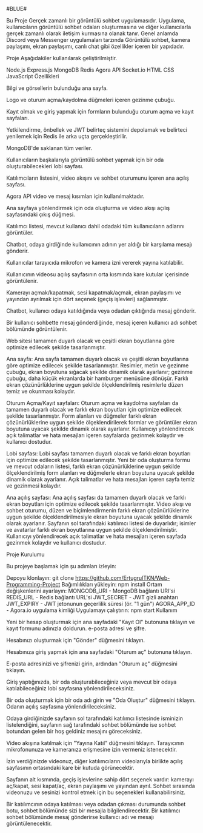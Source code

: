 #BLUE#

Bu Proje Gerçek zamanlı bir görüntülü sohbet uygulamasıdır. Uygulama, kullanıcıların görüntülü sohbet odaları oluşturmasına ve diğer kullanıcılarla gerçek zamanlı olarak iletişim kurmasına olanak tanır. Genel anlamda Discord veya Messenger uygulamaları tarzında Görüntülü sohbet, kamera paylaşımı, ekran paylaşımı, canlı chat gibi özellikler içeren bir yapıdadır.

Proje Aşağıdakiler kullanılarak geliştirilmiştir.

Node.js
Express.js
MongoDB
Redis
Agora API
Socket.io
HTML
CSS
JavaScript
Özellikleri

Bilgi ve görsellerin bulunduğu ana sayfa.

Logo ve oturum açma/kaydolma düğmeleri içeren gezinme çubuğu.

Kayıt olmak ve giriş yapmak için formların bulunduğu oturum açma ve kayıt sayfaları.

Yetkilendirme, önbellek ve JWT belirteç sistemini depolamak ve belirteci yenilemek için Redis ile arka uçta gerçekleştirilir.

MongoDB'de saklanan tüm veriler.

Kullanıcıların başkalarıyla görüntülü sohbet yapmak için bir oda oluşturabilecekleri lobi sayfası.

Katılımcıların listesini, video akışını ve sohbet oturumunu içeren ana açılış sayfası.

Agora API video ve mesaj kısımları için kullanılmaktadır.

Ana sayfaya yönlendirmek için oda oluşturma ve video akışı açılış sayfasındaki çıkış düğmesi.

Katılımcı listesi, mevcut kullanıcı dahil odadaki tüm kullanıcıların adlarını görüntüler.

Chatbot, odaya girdiğinde kullanıcının adının yer aldığı bir karşılama mesajı gönderir.

Kullanıcılar tarayıcıda mikrofon ve kamera izni vererek yayına katılabilir.

Kullanıcının videosu açılış sayfasının orta kısmında kare kutular içerisinde görüntülenir.

Kamerayı açmak/kapatmak, sesi kapatmak/açmak, ekran paylaşımı ve yayından ayrılmak için dört seçenek (geçiş işlevleri) sağlanmıştır.

Chatbot, kullanıcı odaya katıldığında veya odadan çıktığında mesaj gönderir.

Bir kullanıcı sohbette mesaj gönderdiğinde, mesaj içeren kullanıcı adı sohbet bölümünde görüntülenir.

Web sitesi tamamen duyarlı olacak ve çeşitli ekran boyutlarına göre optimize edilecek şekilde tasarlanmıştır.

Ana sayfa: Ana sayfa tamamen duyarlı olacak ve çeşitli ekran boyutlarına göre optimize edilecek şekilde tasarlanmıştır. Resimler, metin ve gezinme çubuğu, ekran boyutuna sığacak şekilde dinamik olarak ayarlanır; gezinme çubuğu, daha küçük ekranlarda bir hamburger menüsüne dönüşür. Farklı ekran çözünürlüklerine uygun şekilde ölçeklendirilmiş resimlerle düzen temiz ve okunması kolaydır.

Oturum Açma/Kayıt sayfaları: Oturum açma ve kaydolma sayfaları da tamamen duyarlı olacak ve farklı ekran boyutları için optimize edilecek şekilde tasarlanmıştır. Form alanları ve düğmeler farklı ekran çözünürlüklerine uygun şekilde ölçeklendirilerek formlar ve görüntüler ekran boyutuna uyacak şekilde dinamik olarak ayarlanır. Kullanıcıyı yönlendirecek açık talimatlar ve hata mesajları içeren sayfalarda gezinmek kolaydır ve kullanıcı dostudur.

Lobi sayfası: Lobi sayfası tamamen duyarlı olacak ve farklı ekran boyutları için optimize edilecek şekilde tasarlanmıştır. Yeni bir oda oluşturma formu ve mevcut odaların listesi, farklı ekran çözünürlüklerine uygun şekilde ölçeklendirilmiş form alanları ve düğmelerle ekran boyutuna uyacak şekilde dinamik olarak ayarlanır. Açık talimatlar ve hata mesajları içeren sayfa temiz ve gezinmesi kolaydır.

Ana açılış sayfası: Ana açılış sayfası da tamamen duyarlı olacak ve farklı ekran boyutları için optimize edilecek şekilde tasarlanmıştır. Video akışı ve sohbet oturumu, düzen ve biçimlendirmenin farklı ekran çözünürlüklerine uygun şekilde ölçeklendirilmesiyle ekran boyutuna uyacak şekilde dinamik olarak ayarlanır. Sayfanın sol tarafındaki katılımcı listesi de duyarlıdır; isimler ve avatarlar farklı ekran boyutlarına uygun şekilde ölçeklendirilmiştir. Kullanıcıyı yönlendirecek açık talimatlar ve hata mesajları içeren sayfada gezinmek kolaydır ve kullanıcı dostudur.

Proje Kurulumu

Bu projeye başlamak için şu adımları izleyin:

Depoyu klonlayın: git clone https://github.com/ErtugrulTKN/Web-Programming-Project
Bağımlılıkları yükleyin: npm install
Ortam değişkenlerini ayarlayın:
MONGODB_URI - MongoDB bağlantı URI'si
REDIS_URL - Redis bağlantı URL'si
JWT_SECRET - JWT gizli anahtarı
JWT_EXPIRY - JWT jetonunun geçerlilik süresi (ör. "1 gün")
AGORA_APP_ID - Agora.io uygulama kimliği
Uygulamayı çalıştırın: npm start
Kullanım

Yeni bir hesap oluşturmak için ana sayfadaki "Kayıt Ol" butonuna tıklayın ve kayıt formunu adınızla doldurun. e-posta adresi ve şifre.

Hesabınızı oluşturmak için "Gönder" düğmesini tıklayın.

Hesabınıza giriş yapmak için ana sayfadaki "Oturum aç" butonuna tıklayın.

E-posta adresinizi ve şifrenizi girin, ardından "Oturum aç" düğmesini tıklayın.

Giriş yaptığınızda, bir oda oluşturabileceğiniz veya mevcut bir odaya katılabileceğiniz lobi sayfasına yönlendirileceksiniz.

Bir oda oluşturmak için bir oda adı girin ve "Oda Oluştur" düğmesini tıklayın. Odanın açılış sayfasına yönlendirileceksiniz.

Odaya girdiğinizde sayfanın sol tarafındaki katılımcı listesinde isminizin listelendiğini, sayfanın sağ tarafındaki sohbet bölümünde ise sohbet botundan gelen bir hoş geldiniz mesajını göreceksiniz.

Video akışına katılmak için "Yayına Katıl" düğmesini tıklayın. Tarayıcının mikrofonunuza ve kameranıza erişmesine izin vermeniz istenecektir.

İzin verdiğinizde videonuz, diğer katılımcıların videolarıyla birlikte açılış sayfasının ortasındaki kare bir kutuda görünecektir.

Sayfanın alt kısmında, geçiş işlevlerine sahip dört seçenek vardır: kamerayı aç/kapat, sesi kapat/aç, ekran paylaşımı ve yayından ayrıl. Sohbet sırasında videonuzu ve sesinizi kontrol etmek için bu seçenekleri kullanabilirsiniz.

Bir katılımcının odaya katılması veya odadan çıkması durumunda sohbet botu, sohbet bölümünde sizi bir mesajla bilgilendirecektir. Bir katılımcı sohbet bölümünde mesaj gönderirse kullanıcı adı ve mesajı görüntülenecektir.
